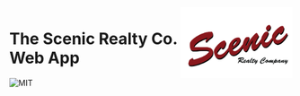 <a href="https://hellotico.com">
    <img src="./assets/images/scenic_logo.png" title="Lambda School Logo" width="200" align="right">
</a>

# The Scenic Realty Co. Web App

![MIT](https://img.shields.io/badge/License-MIT-brightgreen.svg)
